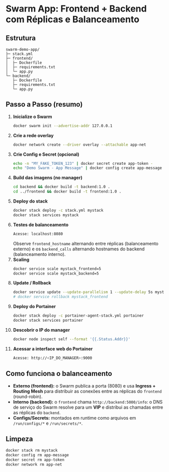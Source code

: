 # Swarm App: Frontend + Backend com Réplicas e Balanceamento

## Estrutura

```
swarm-demo-app/
├─ stack.yml
├─ frontend/
│  ├─ Dockerfile
│  ├─ requirements.txt
│  └─ app.py
└─ backend/
   ├─ Dockerfile
   ├─ requirements.txt
   └─ app.py
```

## Passo a Passo (resumo)

1. **Inicialize o Swarm**
   ```bash
   docker swarm init --advertise-addr 127.0.0.1
   ```
2. **Crie a rede overlay**
   ```bash
   docker network create --driver overlay --attachable app-net
   ```
3. **Crie Config e Secret (opcional)**
   ```bash
   echo -n "MY_FAKE_TOKEN_123" | docker secret create app-token -
   echo "Demo Swarm - App Message" | docker config create app-message -
   ```
4. **Build das imagens (no manager)**
   ```bash
   cd backend && docker build -t backend:1.0 .
   cd ../frontend && docker build -t frontend:1.0 .
   ```
5. **Deploy do stack**
   ```bash
   docker stack deploy -c stack.yml mystack
   docker stack services mystack
   ```
6. **Testes de balanceamento**
   ```bash
   Acesse: localhost:8080
   ```
   Observe `frontend_hostname` alternando entre réplicas (balanceamento externo) e
   os `backend_calls` alternando hostnames do backend (balanceamento interno).
7. **Scaling**
   ```bash
   docker service scale mystack_frontend=5
   docker service scale mystack_backend=5
   ```
8. **Update / Rollback**
   ```bash
   docker service update --update-parallelism 1 --update-delay 5s mystack_frontend
   # docker service rollback mystack_frontend
   ```
9. **Deploy do Portainer**
   ```bash
   docker stack deploy -c portainer-agent-stack.yml portainer
   docker stack services portainer
   ```
9. **Descobrir o IP do manager**
   ```bash
   docker node inspect self --format '{{.Status.Addr}}'
   ```
9. **Acessar a interface web do Portainer**
   ```bash
   Acesse: http://<IP_DO_MANAGER>:9000
   ```   
## Como funciona o balanceamento

- **Externo (frontend):** o Swarm publica a porta (8080) e usa **Ingress + Routing Mesh** para distribuir
  as conexões entre as réplicas do `frontend` (round-robin).
- **Interno (backend):** o `frontend` chama `http://backend:5000/info`: o DNS de serviço do Swarm resolve
  para um **VIP** e distribui as chamadas entre as réplicas do `backend`.
- **Configs/Secrets:** montados em runtime como arquivos em `/run/configs/*` e `/run/secrets/*`.

## Limpeza

```bash
docker stack rm mystack
docker config rm app-message
docker secret rm app-token
docker network rm app-net
```
